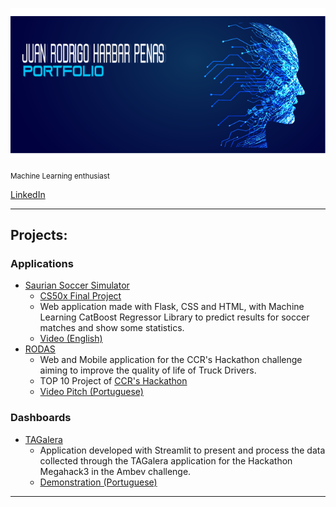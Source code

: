      

<p align="center">
  <img src="capa.png" width=2000>
</p>



<sub>Machine Learning enthusiast</sub>

[LinkedIn](https://www.linkedin.com/in/jhpenas/)   

---
## Projects:  
[comment]: <> (### Notebooks and Analysis)


### Applications
* [Saurian Soccer Simulator](https://github.com/jhpenas/saurianSoccerSimulator) 
     * [CS50x Final Project](https://cs50.harvard.edu/x/2022/)
     * Web application made with Flask, CSS and HTML, with Machine Learning CatBoost Regressor Library to predict results for soccer matches and show some statistics.
     * [Video (English)](https://www.youtube.com/watch?v=7lDYlgxDh6Y)
* [RODAS](https://github.com/jhpenas/RodasHackathonCCR) 
     * Web and Mobile application for the CCR's Hackathon challenge aiming to improve the quality of life of Truck Drivers.
     * TOP 10 Project of [CCR's Hackathon](https://www.youtube.com/watch?v=nSt_r_k9FBY)
     * [Video Pitch (Portuguese)](https://www.youtube.com/watch?v=Nlq4Cp8vDIk&feature=youtu.be)

### Dashboards
* [TAGalera](https://github.com/jhpenas/dashboard-megahack3)
     * Application developed with Streamlit to present and process the data collected through the TAGalera application for the Hackathon Megahack3 in the Ambev challenge.
     * [Demonstration (Portuguese)](https://www.youtube.com/watch?v=E8EyqLHNyJU)


---
